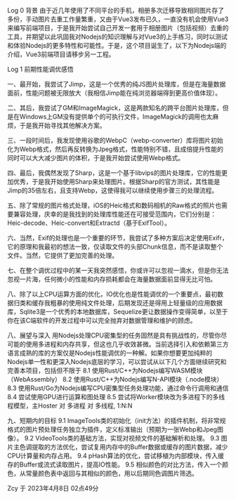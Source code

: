 Log 0 背景
 由于近几年使用了不同平台的手机，相册多次迁移导致相同图片存了多份，手动图片去重工作量繁重，又由于Vue3发布已久，一直没有机会使用Vue3来编写前端项目，于是我开始尝试自己开发一套用于相册图片（包括视频）去重的工具，并期望以此巩固我对Nodejs的知识理解与对Vue3的上手练习，同时以测试和体验Nodejs的更多特性和可能性。于是，这个项目诞生了，以下为Nodejs端的介绍，Vue3前端项目请移步另一工程。


Log 1 前期性能调优感悟

一、最开始，我尝试了Jimp，这是一个优秀的纯JS图片处理库，但是在海量数据面前，性能问题被无限放大（我相信Jimp能在纯浏览器端得到更高价值体现）。

二、其后，我尝试了GM和ImageMagick，这是两款知名的跨平台图片处理库，但是在Windows上GM没有提供单个的可执行文件，ImageMagick的调用也太麻烦，于是我开始寻找其他解决方案。

三、一段时间后，我发现使用谷歌的WebpC（webp-converter）库将图片初始化为Webp格式，然后再反转换为Jpeg格式，性能特别不错，且成倍提升性能的同时可以大大减少图片的体积，于是我开始尝试使用Webp格式。

四、最后，我偶然发现了Sharp，这是一个基于libvips的图片处理库，它的性能更加优秀，于是我开始使用Sharp来处理图片。根据Sharp的官方测试，其性能是Jimp的35倍左右，且支持Webp，这使得我可以继续使用步骤三的处理流程。

五、除了常规的图片格式处理，iOS的Heic格式和数码相机的Raw格式的照片也需要兼容处理，庆幸的是我找到的处理库性能还在可接受范围内，它们分别是：Heic-decode、Heic-convert和Extractd（基于ExifTool）。

六、当然，Exif的处理也是一个重要的环节，我尝试了多种方案后决定使用Exifr，它的原理和我最初的想法一致，仅读取文件的头部Chunk信息，而不是读取整个文件。当然，它提供了更加完善的处理。

七、在整个调优过程中的某一天我突然感悟，你或许可以忽视一滴水，但是你无法忽视一片海，任何微小的性能和内存损耗都会在海量数据面前显得无比可怕。

八、除了以上CPU运算方面的优化，IO优化也是性能调优的一个重要点，最初数据归类和缓存我粗暴的使用纯文件处理，后期发现还是得用上轻量级的应用数据库，Sqlite3是一个优秀的本地数据库，Sequelize更让数据操作变得简单，以至于你在该C端软件的开发过程中可以完全抛弃对数据管理和维护的顾虑。

八、展望与深入
  用Nodejs处理CPU密集型的任务固然是具有挑战性的，尽管你尽可能的使用多进程和内存共享，但这也几乎收效甚微。当前选择引入和依赖第三方语言成熟的库的方案仅是Nodejs性能调优的一种解。如果你想要更加纯粹的Nodejs单一性和更深入Nodejs底层的学习，可以尝试从以下几个方面继续研究和完善本项目，包括但不限于
  8.1 使用Rust/C++为Nodejs编写WASM模块（WebAssembly）
  8.2 使用Rust/C++为Nodejs编写N-API模块（.node模块）
  8.3 使用Rust/Go为Nodejs编写CPU密集型任务处理功能，通过命令行调用和通信
  8.4 尝试使用GPU进行运算和图处理
  8.5 尝试将Worker模块改为多进程下的多线程模型，主Hoster 对 多进程 对 多线程, 1:N:N

九、短期内的目标
  9.1 ImageTools类的初始化（init方法）的插件机制，将非常规格式的图片预处理任务独立为插件，定义标准输出（预期为一张Webp和Jpeg图像）。
  9.2 VideoTools类的基础方法，实现对视频文件的基础解析和处理。
  9.3 图片主色调提取的方法优化，尝试复用内存中的Buffer数据或缓存的图片数据，减少CPU计算量和内存占用。
  9.4 pHash算法的优化，尝试移植为内部模块，传入缓存的Buffer或流式读取图片，提高IO性能。
  9.5 相似颜色的对比方法，传入一个颜色，从常量颜色表中返回与其相似的颜色，用以后期同色调图片筛选。


  Zcy 于 2023年4月8日 02点49分